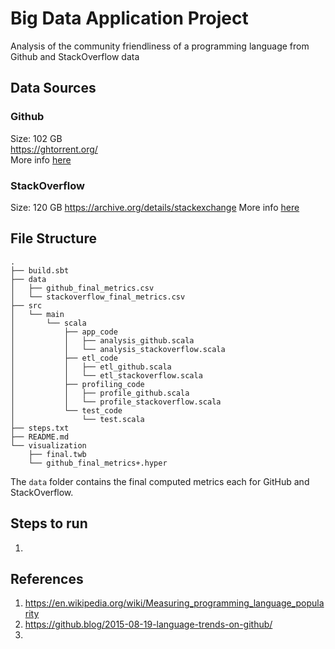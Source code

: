 # Big Data Application Project
Analysis of the community friendliness of a programming language from Github and StackOverflow data

## Data Sources

### Github
Size: 102 GB \
https://ghtorrent.org/ \
More info [here](https://github.com/samarthtambad/big-data-application-project/blob/master/src/github/README.md)

### StackOverflow
Size: 120 GB
https://archive.org/details/stackexchange
More info [here](https://github.com/samarthtambad/big-data-application-project/blob/master/src/stackoverflow/README.md)

## File Structure
```
.
├── build.sbt
├── data
│   ├── github_final_metrics.csv
│   └── stackoverflow_final_metrics.csv
├── src
│   └── main
│       └── scala
│           ├── app_code
│           │   ├── analysis_github.scala
│           │   └── analysis_stackoverflow.scala
│           ├── etl_code
│           │   ├── etl_github.scala
│           │   └── etl_stackoverflow.scala
│           ├── profiling_code
│           │   ├── profile_github.scala
│           │   └── profile_stackoverflow.scala
│           └── test_code
│               └── test.scala
├── steps.txt
├── README.md
└── visualization
    ├── final.twb
    └── github_final_metrics+.hyper
```
The ```data``` folder contains the final computed metrics each for GitHub and StackOverflow.

## Steps to run
1. 

## References
1. https://en.wikipedia.org/wiki/Measuring_programming_language_popularity
2. https://github.blog/2015-08-19-language-trends-on-github/
3. 